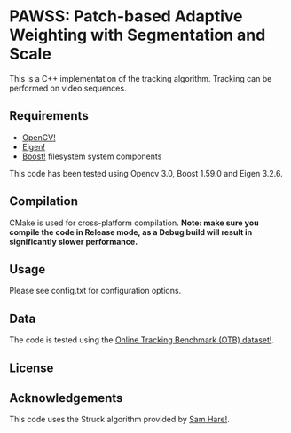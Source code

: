 # PAWSS: Patch-based Adaptive Weighting with Segmentation and Scale
This is a C++ implementation of the tracking algorithm.
Tracking can be performed on video sequences.

## Requirements
* [OpenCV!](http://opencv.org/)
* [Eigen!](http://eigen.tuxfamily.org/)
* [Boost!](http://www.boost.org/) filesystem system components

This code has been tested using Opencv 3.0, Boost 1.59.0 and Eigen 3.2.6.

## Compilation
CMake is used for cross-platform compilation.
**Note: make sure you compile the code in Release mode, as a Debug build will result in significantly slower performance.**

## Usage
Please see config.txt for configuration options.

## Data
The code is tested using the [Online Tracking Benchmark (OTB) dataset!](https://sites.google.com/site/trackerbenchmark/benchmarks/v10). 

## License

## Acknowledgements
This code uses the Struck algorithm provided by [Sam Hare!](https://github.com/samhare/struck).
